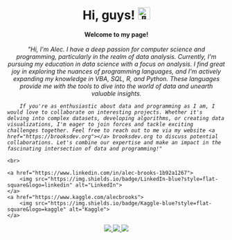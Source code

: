 <h1 align="center">Hi, guys! <img src="https://github.com/wervlad/wervlad/assets/24524555/766d336d-b87d-44ba-807c-c51de2bc6b4d" width="28px" alt="👋"></h1>

<p align="center">
    <b>Welcome to my page!</b><br><br>
    <i>
        "Hi, I'm Alec. I have a deep passion for computer science and programming, particularly in the realm of data analysis. Currently, I'm pursuing my education in data science with a focus on analysis. I find                 great joy in exploring the nuances of programming languages, and I'm actively expanding my knowledge in VBA, SQL, R, and Python. These languages provide me with the tools to dive into the world of data and               unearth valuable insights.
        
        If you're as enthusiastic about data and programming as I am, I would love to collaborate on interesting projects. Whether it's delving into complex datasets, developing algorithms, or creating data visualizations, I'm eager to join forces and tackle exciting challenges together. Feel free to reach out to me via my website <a href="https://brooksdev.org"></a> brooksdev.org to discuss potential collaborations. Let's combine our expertise and make an impact in the fascinating intersection of data and programming!"
</i>
    
    <br>
    
    <a href="https://www.linkedin.com/in/alec-brooks-1b92a1267">
        <img src="https://img.shields.io/badge/LinkedIn-blue?style=flat-square&logo=linkedin" alt="LinkedIn">
    </a>
    <a href="https://www.kaggle.com/alecbrooks">
        <img src="https://img.shields.io/badge/Kaggle-blue?style=flat-square&logo=kaggle" alt="Kaggle">
    </a>
    
</p>

<p align="center">
  <a href="https://github.com/wervlad">
    <img src="http://github-profile-summary-cards.vercel.app/api/cards/profile-details?username=AlecBrooks&theme=transparent" />
  </a>
  <a href="https://github.com/wervlad">
    <img src="https://github-readme-streak-stats.herokuapp.com/?user=AlecBrooks&hide_border=true&card_width=338&theme=transparent" />
  </a>
  <a href="https://github.com/wervlad">
    <img src="http://github-profile-summary-cards.vercel.app/api/cards/stats?username=AlecBrooks&theme=transparent" />
  </a>
</p>

<p align="center">
  <a href="https://github.com/alecbrooks">
  </a>
</p>
<!--
